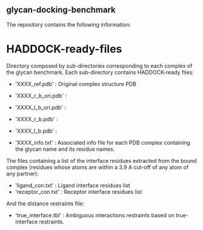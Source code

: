 ## glycan-docking-benchmark

The repository contains the following information:

# HADDOCK-ready-files

Directory composed by sub-directories corresponding to each complex of the glycan benchmark. 
Each sub-directory contains HADDOCK-ready files:

* 'XXXX_ref.pdb' : Original complex structure PDB
* 'XXXX_r_b_ori.pdb' :
* 'XXXX_l_b_ori.pdb' :
* 'XXXX_r_b.pdb' :
* 'XXXX_l_b.pdb' :

* 'XXXX_info.txt' : Associated info file for each PDB complex containing the glycan name and its residue names.

The files containing a list of the interface residues extracted from the bound complex (residues whose atoms are within a 3.9 A cut-off of any atom of any partner):

* 'ligand_con.txt' : Ligand interface residues list
* 'receptor_con.txt' : Receptor interface residues list

And the distance restraints file:

* 'true_interface.tbl' : Ambiguous interactions restraints based on true-interface restraints.
